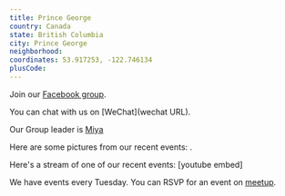```yaml
---
title: Prince George
country: Canada
state: British Columbia
city: Prince George
neighborhood: 
coordinates: 53.917253, -122.746134
plusCode:
---
```

Join our [Facebook group](https://www.facebook.com/groups/free.code.camp.princegeorge).

You can chat with us on [WeChat](wechat URL).

Our Group leader is [Miya](freecodecamp.org/miya)

Here are some pictures from our recent events:
![]().

Here's a stream of one of our recent events:
[youtube embed]

We have events every Tuesday. You can RSVP for an event on [meetup](meetupurl).
